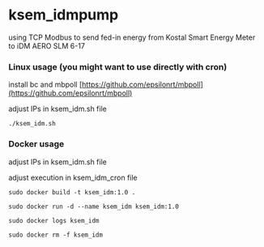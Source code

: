 # ksem_idmpump
using TCP Modbus to send fed-in energy from Kostal Smart Energy Meter to iDM AERO SLM 6-17

### Linux usage (you might want to use directly with cron)
install bc and mbpoll [https://github.com/epsilonrt/mbpoll](https://github.com/epsilonrt/mbpoll)

adjust IPs in ksem_idm.sh file

```./ksem_idm.sh```

### Docker usage
adjust IPs in ksem_idm.sh file

adjust execution in ksem_idm_cron file

```sudo docker build -t ksem_idm:1.0 .```

```sudo docker run -d --name ksem_idm ksem_idm:1.0```

```sudo docker logs ksem_idm```

```sudo docker rm -f ksem_idm```

